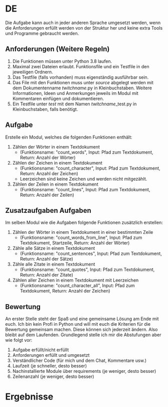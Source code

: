 # DE
Die Aufgabe kann auch in jeder anderen Sprache umgesetzt werden, wenn die Anforderungen erfüllt werden von der 
Struktur her und keine extra Tools und Programme gebraucht werden. 
## Anforderungen (Weitere Regeln)
1. Die Funktionen müssen unter Python 3.8 laufen.
2. Maximal zwei Dateien erlaubt. Funktionsfile und ein Testfile in den jeweiligen Ordnern.
3. Das Testfile (falls vorhanden) muss eigenständig ausführbar sein.
4. Das File mit den Funktionen muss unter *source* abgelegt werden mit dem Dokumentenname *twitchname*.py
   in Kleinbuchstaben. Weitere Informationen, Ideen und Anmerkungen jeweils im Modul mit
   Kommentaren einfügen und dokumentieren.
5. Ein Testfile unter *test* mit dem Namen *twitchname*_test.py in Kleinbuchstaben, falls benötigt.

## Aufgabe
Erstelle ein Modul, welches die folgenden Funktionen enthält:
1. Zählen der Wörter in einem Textdokument 
   - (Funktionsname: "count_words", Input: Pfad zum Textdokument, Return: Anzahl der Wörter)
2. Zählen der Zeichen in einem Textdokument 
   - (Funktionsname: "count_character", Input: Pfad zum Textdokument, Return: Anzahl der Zeichen)
   - Leerzeichen sind keine Zeichen und werden nicht mitgezählt.
3. Zählen der Zeilen in einem Textdokument 
   - (Funktionsname: "count_lines", Input: Pfad zum Textdokument, Return: Anzahl der Zeilen)

## Zusatzaufgaben Aufgaben
Im selben Modul wie die Aufgaben folgende Funktionen zusätzlich erstellen:
1. Zählen der Wörter in einem Textdokument in einer bestimmten Zeile 
   - (Funktionsname: "count_words_from_line", Input: Pfad zum Textdokument, Startzeile, Return: Anzahl der Wörter)
2. Zähle alle Sätze in einem Textdokument 
   - (Funktionsname: "count_sentences", Input: Pfad zum Textdokument, Return: Anzahl der Sätze)
3. Zähle alle Zitate in einem Textdokument 
   - (Funktionsname: "count_quotes", Input: Pfad zum Textdokument, Return: Anzahl der Zitate)
4. Zählen aller Zeichen in einem Textdokument mit Leerzeichen
   - (Funktionsname: "count_character_all", Input: Pfad zum Textdokument, Return: Anzahl der Zeichen)

## Bewertung
An erster Stelle steht der Spaß und eine gemeinsame Lösung am Ende mit euch. Ich bin kein Profi in Python und will 
mit euch die Kriterien für die Bewertung gemeinsam machen. Diese können sich jederzeit ändern. Also bleibt auf dem 
Laufenden. Grundlegend stelle ich mir die Abstufungen aber wie folgt vor:
1. Aufgabe erfüllt/nicht erfüllt
2. Anforderungen erfüllt und umgesetzt
3. Verständlicher Code (für mich und dem Chat, Kommentare usw.)
4. Laufzeit (je schneller, desto besser)
5. Nachinstallierte Module über requirements (je weniger, desto besser)
6. Zeilenanzahl (je weniger, desto besser)

# Ergebnisse

